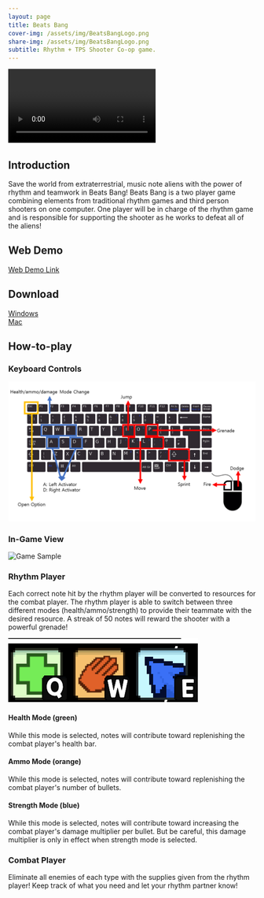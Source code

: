 ```yaml
---
layout: page
title: Beats Bang
cover-img: /assets/img/BeatsBangLogo.png
share-img: /assets/img/BeatsBangLogo.png
subtitle: Rhythm + TPS Shooter Co-op game.
---
```


![Trailer](./BeatsBang_Trailer.mov)

## Introduction
Save the world from extraterrestrial, music note aliens with the power of rhythm and teamwork in Beats Bang! Beats Bang is a two player game combining elements from traditional rhythm games and third person shooters on one computer. One player will be in charge of the rhythm game and is responsible for supporting the shooter as he works to defeat all of the aliens! 

## Web Demo
[Web Demo Link](https://uhm-triplet.github.io/Web/index)

## Download
[Windows](https://drive.google.com/file/d/1aHPHHQnGQ-lkobXxp5XztXxD8QSbJTG9/view?usp=sharing)     
[Mac](https://drive.google.com/file/d/1aHPHHQnGQ-lkobXxp5XztXxD8QSbJTG9/view?usp=sharing)


## How-to-play

### Keyboard Controls
![instruction](./assets/img/instruction.PNG)

### In-Game View
![Game Sample](./assets/img/shane/game_sample.png)

### Rhythm Player
Each correct note hit by the rhythm player will be converted to resources for the combat player. The rhythm player is able to switch between three different modes (health/ammo/strength) to provide their teammate with the desired resource. A streak of 50 notes will reward the shooter with a powerful grenade!

![Rhythm Modes](./assets/img/shane/rhythm_modes.png)

#### Health Mode (green)
While this mode is selected, notes will contribute toward replenishing the combat player's health bar. 

#### Ammo Mode (orange)
While this mode is selected, notes will contribute toward replenishing the combat player's number of bullets.

#### Strength Mode (blue)
While this mode is selected, notes will contribute toward increasing the combat player's damage multiplier per bullet. But be careful, this damage multiplier is only in effect when strength mode is selected. 

### Combat Player
Eliminate all enemies of each type with the supplies given from the rhythm player! Keep track of what you need and let your rhythm partner know!

